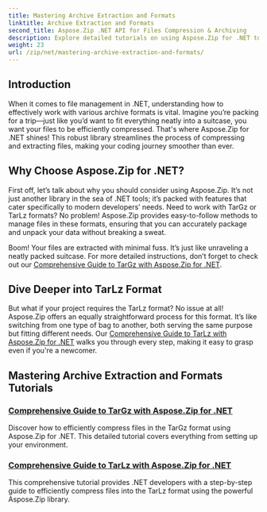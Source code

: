 ```yaml
---
title: Mastering Archive Extraction and Formats
linktitle: Archive Extraction and Formats
second_title: Aspose.Zip .NET API for Files Compression & Archiving
description: Explore detailed tutorials on using Aspose.Zip for .NET to master archive extraction and compression formats like TarGz and TarLz.
weight: 23
url: /zip/net/mastering-archive-extraction-and-formats/
---
```

## Introduction

When it comes to file management in .NET, understanding how to effectively work with various archive formats is vital. Imagine you’re packing for a trip—just like you’d want to fit everything neatly into a suitcase, you want your files to be efficiently compressed. That's where Aspose.Zip for .NET shines! This robust library streamlines the process of compressing and extracting files, making your coding journey smoother than ever.

## Why Choose Aspose.Zip for .NET?

First off, let’s talk about why you should consider using Aspose.Zip. It’s not just another library in the sea of .NET tools; it’s packed with features that cater specifically to modern developers’ needs. Need to work with TarGz or TarLz formats? No problem! Aspose.Zip provides easy-to-follow methods to manage files in these formats, ensuring that you can accurately package and unpack your data without breaking a sweat.

Boom! Your files are extracted with minimal fuss. It’s just like unraveling a neatly packed suitcase. For more detailed instructions, don’t forget to check out our [Comprehensive Guide to TarGz with Aspose.Zip for .NET](./comprehensive-guide-to-tar-gz/). 

## Dive Deeper into TarLz Format

But what if your project requires the TarLz format? No issue at all! Aspose.Zip offers an equally straightforward process for this format. It’s like switching from one type of bag to another, both serving the same purpose but fitting different needs. Our [Comprehensive Guide to TarLz with Aspose.Zip for .NET](./comprehensive-guide-to-tar-lz/) walks you through every step, making it easy to grasp even if you're a newcomer.

## Mastering Archive Extraction and Formats Tutorials
### [Comprehensive Guide to TarGz with Aspose.Zip for .NET](./comprehensive-guide-to-tar-gz/)
Discover how to efficiently compress files in the TarGz format using Aspose.Zip for .NET. This detailed tutorial covers everything from setting up your environment.
### [Comprehensive Guide to TarLz with Aspose.Zip for .NET](./comprehensive-guide-to-tar-lz/)
This comprehensive tutorial provides .NET developers with a step-by-step guide to efficiently compress files into the TarLz format using the powerful Aspose.Zip library.
